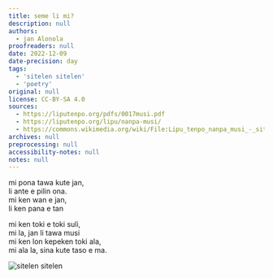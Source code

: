 ```yaml
---
title: seme li mi?
description: null
authors:
  - jan Alonola
proofreaders: null
date: 2022-12-09
date-precision: day
tags:
  - 'sitelen sitelen'
  - 'poetry'
original: null
license: CC-BY-SA 4.0
sources:
  - https://liputenpo.org/pdfs/0017musi.pdf
  - https://liputenpo.org/lipu/nanpa-musi/
  - https://commons.wikimedia.org/wiki/File:Lipu_tenpo_nanpa_musi_-_sitelen_sitelen.png
archives: null
preprocessing: null
accessibility-notes: null
notes: null
---
```


mi pona tawa kute jan,  
li ante e pilin ona.  
mi ken wan e jan,  
li ken pana e tan

mi ken toki e toki suli,  
mi la, jan li tawa musi  
mi ken lon kepeken toki ala,  
mi ala la, sina kute taso e ma.

![sitelen sitelen](https://upload.wikimedia.org/wikipedia/commons/5/56/Lipu_tenpo_nanpa_musi_-_sitelen_sitelen.png)